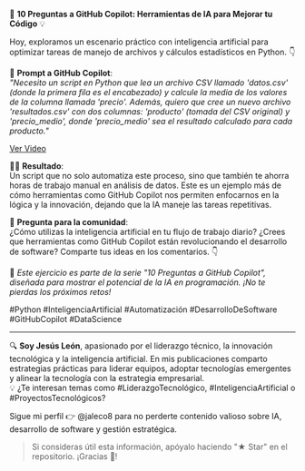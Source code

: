 🚀 **10 Preguntas a GitHub Copilot: Herramientas de IA para Mejorar tu Código** 💡

Hoy, exploramos un escenario práctico con inteligencia artificial para optimizar tareas de manejo de archivos y cálculos estadísticos en Python. 👇

🧠 **Prompt a GitHub Copilot**:  
*"Necesito un script en Python que lea un archivo CSV llamado 'datos.csv' (donde la primera fila es el encabezado) y calcule la media de los valores de la columna llamada 'precio'. Además, quiero que cree un nuevo archivo 'resultados.csv' con dos columnas: 'producto' (tomada del CSV original) y 'precio_medio', donde 'precio_medio' sea el resultado calculado para cada producto."*

[Ver Video](https://youtu.be/xpK1go9KqLc)

👨‍💻 **Resultado**:  
Un script que no solo automatiza este proceso, sino que también te ahorra horas de trabajo manual en análisis de datos. Este es un ejemplo más de cómo herramientas como GitHub Copilot nos permiten enfocarnos en la lógica y la innovación, dejando que la IA maneje las tareas repetitivas.

💬 **Pregunta para la comunidad**:  
¿Cómo utilizas la inteligencia artificial en tu flujo de trabajo diario? ¿Crees que herramientas como GitHub Copilot están revolucionando el desarrollo de software? Comparte tus ideas en los comentarios. 👇

📌 *Este ejercicio es parte de la serie "10 Preguntas a GitHub Copilot", diseñada para mostrar el potencial de la IA en programación. ¡No te pierdas los próximos retos!*

#Python #InteligenciaArtificial #Automatización #DesarrolloDeSoftware #GitHubCopilot #DataScience

---

🔍 **Soy Jesús León**, apasionado por el liderazgo técnico, la innovación tecnológica y la inteligencia artificial. En mis publicaciones comparto estrategias prácticas para liderar equipos, adoptar tecnologías emergentes y alinear la tecnología con la estrategia empresarial.  
💡 ¿Te interesan temas como #LiderazgoTecnológico, #InteligenciaArtificial o #ProyectosTecnológicos? 

Sigue mi perfil 👉 @jaleco8 para no perderte contenido valioso sobre IA, desarrollo de software y gestión estratégica.

> Si consideras útil esta información, apóyalo haciendo "★ Star" en el repositorio. ¡Gracias 🙌!